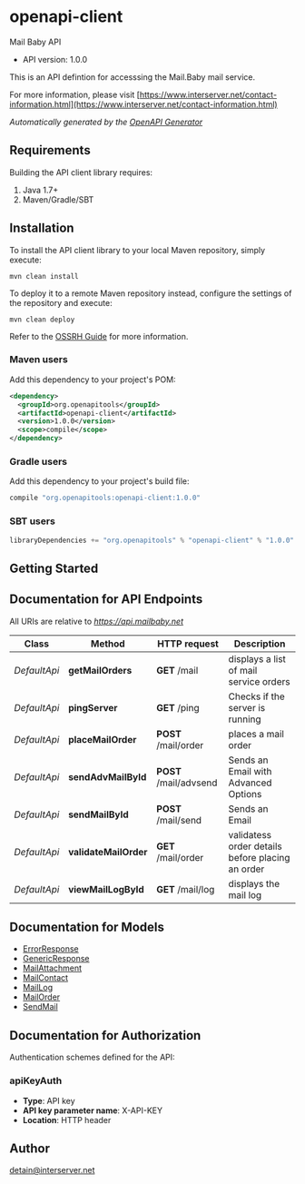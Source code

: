 # openapi-client

Mail Baby API
- API version: 1.0.0

This is an API defintion for accesssing the Mail.Baby mail service.

  For more information, please visit [https://www.interserver.net/contact-information.html](https://www.interserver.net/contact-information.html)

*Automatically generated by the [OpenAPI Generator](https://openapi-generator.tech)*

## Requirements

Building the API client library requires:
1. Java 1.7+
2. Maven/Gradle/SBT

## Installation

To install the API client library to your local Maven repository, simply execute:

```shell
mvn clean install
```

To deploy it to a remote Maven repository instead, configure the settings of the repository and execute:

```shell
mvn clean deploy
```

Refer to the [OSSRH Guide](http://central.sonatype.org/pages/ossrh-guide.html) for more information.

### Maven users

Add this dependency to your project's POM:

```xml
<dependency>
  <groupId>org.openapitools</groupId>
  <artifactId>openapi-client</artifactId>
  <version>1.0.0</version>
  <scope>compile</scope>
</dependency>
```

### Gradle users

Add this dependency to your project's build file:

```groovy
compile "org.openapitools:openapi-client:1.0.0"
```

### SBT users

```scala
libraryDependencies += "org.openapitools" % "openapi-client" % "1.0.0"
```

## Getting Started

## Documentation for API Endpoints

All URIs are relative to *https://api.mailbaby.net*

Class | Method | HTTP request | Description
------------ | ------------- | ------------- | -------------
*DefaultApi* | **getMailOrders** | **GET** /mail | displays a list of mail service orders
*DefaultApi* | **pingServer** | **GET** /ping | Checks if the server is running
*DefaultApi* | **placeMailOrder** | **POST** /mail/order | places a mail order
*DefaultApi* | **sendAdvMailById** | **POST** /mail/advsend | Sends an Email with Advanced Options
*DefaultApi* | **sendMailById** | **POST** /mail/send | Sends an Email
*DefaultApi* | **validateMailOrder** | **GET** /mail/order | validatess order details before placing an order
*DefaultApi* | **viewMailLogById** | **GET** /mail/log | displays the mail log


## Documentation for Models

 - [ErrorResponse](ErrorResponse.md)
 - [GenericResponse](GenericResponse.md)
 - [MailAttachment](MailAttachment.md)
 - [MailContact](MailContact.md)
 - [MailLog](MailLog.md)
 - [MailOrder](MailOrder.md)
 - [SendMail](SendMail.md)


## Documentation for Authorization

Authentication schemes defined for the API:
### apiKeyAuth

- **Type**: API key
- **API key parameter name**: X-API-KEY
- **Location**: HTTP header


## Author

detain@interserver.net

